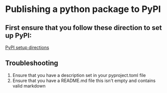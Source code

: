 # Publishing a python package to PyPI

## First ensure that you follow these direction to set up PyPI:
[PyPI setup directions](https://docs.pypi.org/trusted-publishers/creating-a-project-through-oidc/)

## Troubleshooting
1. Ensure that you have a description set in your pyproject.toml file
2. Ensure that you have a README.md file this isn't empty and contains valid markdown
